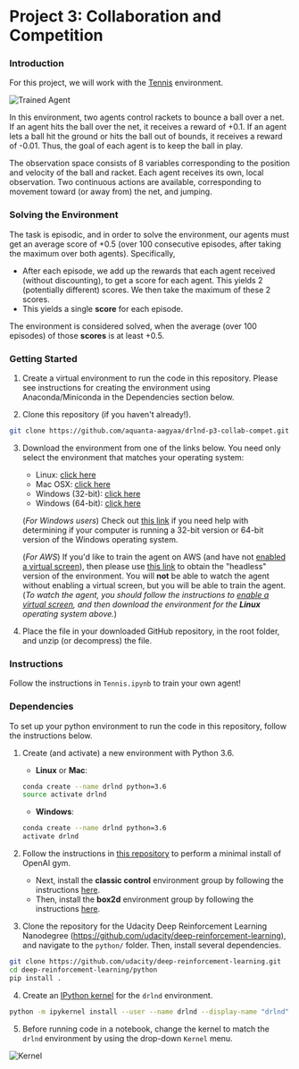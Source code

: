 [//]: # 'Image References'
[image1]: https://user-images.githubusercontent.com/10624937/42135623-e770e354-7d12-11e8-998d-29fc74429ca2.gif 'Trained Agent'
[image2]: https://user-images.githubusercontent.com/10624937/42386929-76f671f0-8106-11e8-9376-f17da2ae852e.png 'Kernel'

# Project 3: Collaboration and Competition

### Introduction

For this project, we will work with the [Tennis](https://github.com/Unity-Technologies/ml-agents/blob/master/docs/Learning-Environment-Examples.md#tennis) environment.

![Trained Agent][image1]

In this environment, two agents control rackets to bounce a ball over a net. If an agent hits the ball over the net, it receives a reward of +0.1. If an agent lets a ball hit the ground or hits the ball out of bounds, it receives a reward of -0.01. Thus, the goal of each agent is to keep the ball in play.

The observation space consists of 8 variables corresponding to the position and velocity of the ball and racket. Each agent receives its own, local observation. Two continuous actions are available, corresponding to movement toward (or away from) the net, and jumping.

### Solving the Environment

The task is episodic, and in order to solve the environment, our agents must get an average score of +0.5 (over 100 consecutive episodes, after taking the maximum over both agents). Specifically,

-   After each episode, we add up the rewards that each agent received (without discounting), to get a score for each agent. This yields 2 (potentially different) scores. We then take the maximum of these 2 scores.
-   This yields a single **score** for each episode.

The environment is considered solved, when the average (over 100 episodes) of those **scores** is at least +0.5.

### Getting Started

1. Create a virtual environment to run the code in this repository. Please see instructions for creating the environment using Anaconda/Miniconda in the Dependencies section below.

2. Clone this repository (if you haven't already!).

```bash
git clone https://github.com/aquanta-aagyaa/drlnd-p3-collab-compet.git
```

3. Download the environment from one of the links below. You need only select the environment that matches your operating system:

    - Linux: [click here](https://s3-us-west-1.amazonaws.com/udacity-drlnd/P3/Tennis/Tennis_Linux.zip)
    - Mac OSX: [click here](https://s3-us-west-1.amazonaws.com/udacity-drlnd/P3/Tennis/Tennis.app.zip)
    - Windows (32-bit): [click here](https://s3-us-west-1.amazonaws.com/udacity-drlnd/P3/Tennis/Tennis_Windows_x86.zip)
    - Windows (64-bit): [click here](https://s3-us-west-1.amazonaws.com/udacity-drlnd/P3/Tennis/Tennis_Windows_x86_64.zip)

    (_For Windows users_) Check out [this link](https://support.microsoft.com/en-us/help/827218/how-to-determine-whether-a-computer-is-running-a-32-bit-version-or-64) if you need help with determining if your computer is running a 32-bit version or 64-bit version of the Windows operating system.

    (_For AWS_) If you'd like to train the agent on AWS (and have not [enabled a virtual screen](https://github.com/Unity-Technologies/ml-agents/blob/master/docs/Training-on-Amazon-Web-Service.md)), then please use [this link](https://s3-us-west-1.amazonaws.com/udacity-drlnd/P3/Tennis/Tennis_Linux_NoVis.zip) to obtain the "headless" version of the environment. You will **not** be able to watch the agent without enabling a virtual screen, but you will be able to train the agent. (_To watch the agent, you should follow the instructions to [enable a virtual screen](https://github.com/Unity-Technologies/ml-agents/blob/master/docs/Training-on-Amazon-Web-Service.md), and then download the environment for the **Linux** operating system above._)

4. Place the file in your downloaded GitHub repository, in the root folder, and unzip (or decompress) the file.

### Instructions

Follow the instructions in `Tennis.ipynb` to train your own agent!

### Dependencies

To set up your python environment to run the code in this repository, follow the instructions below.

1. Create (and activate) a new environment with Python 3.6.

    - **Linux** or **Mac**:

    ```bash
    conda create --name drlnd python=3.6
    source activate drlnd
    ```

    - **Windows**:

    ```bash
    conda create --name drlnd python=3.6
    activate drlnd
    ```

2. Follow the instructions in [this repository](https://github.com/openai/gym) to perform a minimal install of OpenAI gym.
    - Next, install the **classic control** environment group by following the instructions [here](https://github.com/openai/gym#classic-control).
    - Then, install the **box2d** environment group by following the instructions [here](https://github.com/openai/gym#box2d).
3. Clone the repository for the Udacity Deep Reinforcement Learning Nanodegree (https://github.com/udacity/deep-reinforcement-learning), and navigate to the `python/` folder. Then, install several dependencies.

```bash
git clone https://github.com/udacity/deep-reinforcement-learning.git
cd deep-reinforcement-learning/python
pip install .
```

4. Create an [IPython kernel](http://ipython.readthedocs.io/en/stable/install/kernel_install.html) for the `drlnd` environment.

```bash
python -m ipykernel install --user --name drlnd --display-name "drlnd"
```

5. Before running code in a notebook, change the kernel to match the `drlnd` environment by using the drop-down `Kernel` menu.

![Kernel][image2]

